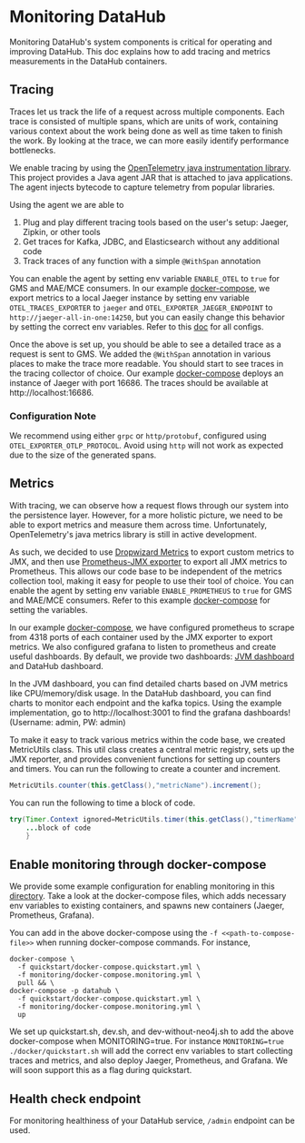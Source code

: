 # Monitoring DataHub

Monitoring DataHub's system components is critical for operating and improving DataHub. This doc explains how to add
tracing and metrics measurements in the DataHub containers.

## Tracing

Traces let us track the life of a request across multiple components. Each trace is consisted of multiple spans, which
are units of work, containing various context about the work being done as well as time taken to finish the work. By
looking at the trace, we can more easily identify performance bottlenecks.

We enable tracing by using
the [OpenTelemetry java instrumentation library](https://github.com/open-telemetry/opentelemetry-java-instrumentation).
This project provides a Java agent JAR that is attached to java applications. The agent injects bytecode to capture
telemetry from popular libraries.

Using the agent we are able to

1) Plug and play different tracing tools based on the user's setup: Jaeger, Zipkin, or other tools
2) Get traces for Kafka, JDBC, and Elasticsearch without any additional code
3) Track traces of any function with a simple `@WithSpan` annotation

You can enable the agent by setting env variable `ENABLE_OTEL` to `true` for GMS and MAE/MCE consumers. In our
example [docker-compose](../../docker/monitoring/docker-compose.monitoring.yml), we export metrics to a local Jaeger
instance by setting env variable `OTEL_TRACES_EXPORTER` to `jaeger`
and `OTEL_EXPORTER_JAEGER_ENDPOINT` to `http://jaeger-all-in-one:14250`, but you can easily change this behavior by
setting the correct env variables. Refer to
this [doc](https://github.com/open-telemetry/opentelemetry-java/blob/main/sdk-extensions/autoconfigure/README.md) for
all configs.

Once the above is set up, you should be able to see a detailed trace as a request is sent to GMS. We added
the `@WithSpan` annotation in various places to make the trace more readable. You should start to see traces in the
tracing collector of choice. Our example [docker-compose](../../docker/monitoring/docker-compose.monitoring.yml) deploys
an instance of Jaeger with port 16686. The traces should be available at http://localhost:16686.

### Configuration Note

We recommend using either `grpc` or `http/protobuf`, configured using `OTEL_EXPORTER_OTLP_PROTOCOL`. Avoid using `http` will not work as expected due to the size of
the generated spans.

## Metrics

With tracing, we can observe how a request flows through our system into the persistence layer. However, for a more
holistic picture, we need to be able to export metrics and measure them across time. Unfortunately, OpenTelemetry's java
metrics library is still in active development.

As such, we decided to use [Dropwizard Metrics](https://metrics.dropwizard.io/4.2.0/) to export custom metrics to JMX,
and then use [Prometheus-JMX exporter](https://github.com/prometheus/jmx_exporter) to export all JMX metrics to
Prometheus. This allows our code base to be independent of the metrics collection tool, making it easy for people to use
their tool of choice. You can enable the agent by setting env variable `ENABLE_PROMETHEUS` to `true` for GMS and MAE/MCE
consumers. Refer to this example [docker-compose](../../docker/monitoring/docker-compose.monitoring.yml) for setting the
variables.

In our example [docker-compose](../../docker/monitoring/docker-compose.monitoring.yml), we have configured prometheus to
scrape from 4318 ports of each container used by the JMX exporter to export metrics. We also configured grafana to
listen to prometheus and create useful dashboards. By default, we provide two
dashboards: [JVM dashboard](https://grafana.com/grafana/dashboards/14845) and DataHub dashboard.

In the JVM dashboard, you can find detailed charts based on JVM metrics like CPU/memory/disk usage. In the DataHub
dashboard, you can find charts to monitor each endpoint and the kafka topics. Using the example implementation, go
to http://localhost:3001 to find the grafana dashboards! (Username: admin, PW: admin)

To make it easy to track various metrics within the code base, we created MetricUtils class. This util class creates a
central metric registry, sets up the JMX reporter, and provides convenient functions for setting up counters and timers.
You can run the following to create a counter and increment.

```java
MetricUtils.counter(this.getClass(),"metricName").increment();
```

You can run the following to time a block of code.

```java
try(Timer.Context ignored=MetricUtils.timer(this.getClass(),"timerName").timer()){
    ...block of code
    }
```

## Enable monitoring through docker-compose

We provide some example configuration for enabling monitoring in
this [directory](https://github.com/datahub-project/datahub/tree/master/docker/monitoring). Take a look at the docker-compose
files, which adds necessary env variables to existing containers, and spawns new containers (Jaeger, Prometheus,
Grafana).

You can add in the above docker-compose using the `-f <<path-to-compose-file>>` when running docker-compose commands.
For instance,

```shell
docker-compose \
  -f quickstart/docker-compose.quickstart.yml \
  -f monitoring/docker-compose.monitoring.yml \
  pull && \
docker-compose -p datahub \
  -f quickstart/docker-compose.quickstart.yml \
  -f monitoring/docker-compose.monitoring.yml \
  up
```

We set up quickstart.sh, dev.sh, and dev-without-neo4j.sh to add the above docker-compose when MONITORING=true. For
instance `MONITORING=true ./docker/quickstart.sh` will add the correct env variables to start collecting traces and
metrics, and also deploy Jaeger, Prometheus, and Grafana. We will soon support this as a flag during quickstart. 

## Health check endpoint

For monitoring healthiness of your DataHub service, `/admin` endpoint can be used.
